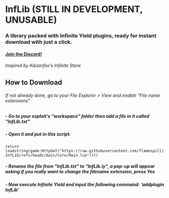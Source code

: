 # InfLib (STILL IN DEVELOPMENT, UNUSABLE)
### A library packed with Infinite Yield plugins, ready for instant download with just a click.
#### [Join the Discord!](https://discord.gg/nfkfKqUbGC/)
###### *Inspired by Kaizerfox‘s Infinite Store*

## How to Download
###### If not already done, go to your File Explorer > View and enable "File name extensions"
##### - Go to your exploit‘s "workspace" folder then add a file in it called "InfLib.txt"
##### - Open it and put in this script:
```return loadstring(game:HttpGet("https://raw.githubusercontent.com/flamespill/InfLib/refs/heads/main/Core/Main.lua"))()```
##### - Rename the file from "InfLib.txt" to "InfLib.iy", a pop-up will appear asking if you really want to change the filename extension, press Yes
##### - Now execute Infinite Yield and input the following command: ‘addplugin InfLib‘
